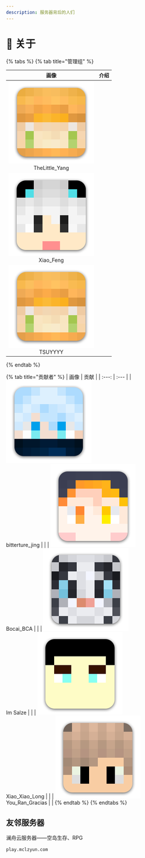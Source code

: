 ```yaml
---
description: 服务器背后的人们
---
```


# 🧻 关于

{% tabs %}
{% tab title="管理组" %}

|                             画像                             | 介绍 |
| :----------------------------------------------------------: | :--: |
| ![](../.gitbook/assets/thelittle_yang.png)<br />TheLittle_Yang |      |
|     ![](../.gitbook/assets/Xiao_Wind.png)<br />Xiao_Feng     |      |
|       ![](../.gitbook/assets/TSUYYYY.png)<br />TSUYYYY       |      |

{% endtab %}

{% tab title="贡献者" %}
| 画像 | 贡献 |
| :---: | :--- |
| ![](../.gitbook/assets/bittertrue_jing.png)<br />bitterture_jing | |
| ![](../.gitbook/assets/Bocai_BCA.png)<br />Bocai_BCA | |
| ![](../.gitbook/assets/imsalze.png)<br />Im Salze |  |
| ![](../.gitbook/assets/Xiao_Xiao_Long.png)<br />Xiao_Xiao_Long | |
| ![](../.gitbook/assets/You_Ran_Gracias.png)<br />You_Ran_Gracias | |
{% endtab %}
{% endtabs %}

## 友邻服务器

澜舟云服务器——空岛生存、RPG

```text
play.mclzyun.com
```


